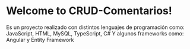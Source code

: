 # Welcome to CRUD-Comentarios!

Es un proyecto realizado con distintos lenguajes de programación como: JavaScript, HTML, MySQL, TypeScript, C#
Y algunos frameworks como: Angular y Entity Framework
